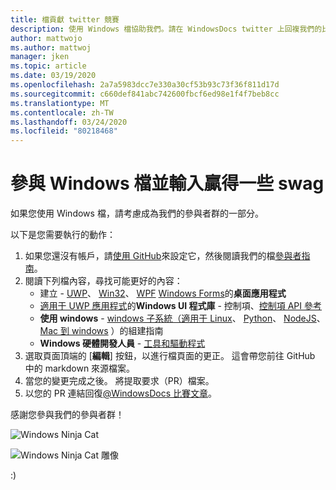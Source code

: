 ```yaml
---
title: 檔貢獻 twitter 競賽
description: 使用 Windows 檔協助我們。請在 WindowsDocs twitter 上回複我們的比賽，我們會將您新增至 swag 抽獎。
author: mattwojo
ms.author: mattwoj
manager: jken
ms.topic: article
ms.date: 03/19/2020
ms.openlocfilehash: 2a7a5983dcc7e330a30cf53b93c73f36f811d17d
ms.sourcegitcommit: c660def841abc742600fbcf6ed98e1f4f7beb8cc
ms.translationtype: MT
ms.contentlocale: zh-TW
ms.lasthandoff: 03/24/2020
ms.locfileid: "80218468"
---
```

# <a name="contribute-to-windows-docs-and-be-entered-to-win-some-swag"></a>參與 Windows 檔並輸入贏得一些 swag

如果您使用 Windows 檔，請考慮成為我們的參與者群的一部分。

以下是您需要執行的動作：

1. 如果您還沒有帳戶，請[使用 GitHub](https://github.com/join)來設定它，然後閱讀我們的檔[參與者指南](https://docs.microsoft.com/contribute/)。
2. 閱讀下列檔內容，尋找可能更好的內容：
    - 建立 - [UWP](https://docs.microsoft.com/windows/uwp/)、 [Win32](https://docs.microsoft.com/windows/win32/)、 [WPF](https://docs.microsoft.com/dotnet/framework/wpf/) [Windows Forms](https://docs.microsoft.com/dotnet/framework/winforms/)的**桌面應用程式**
    - [適用于 UWP 應用程式](https://docs.microsoft.com/windows/uwp/design/controls-and-patterns/)的**Windows UI 程式庫** - 控制項、[控制項 API 參考](https://docs.microsoft.com/uwp/api/microsoft.ui.xaml.controls?view=winui-2.3)
    - **使用 windows** - [windows 子系統（適用于 Linux](https://docs.microsoft.com/windows/wsl/about)、 [Python](https://docs.microsoft.com/windows/python/)、 [NodeJS](https://docs.microsoft.com/windows/nodejs/)、 [Mac 到 windows](https://docs.microsoft.com/windows/dev-environment/mac-to-windows) ）的組建指南
    - **Windows 硬體開發人員** - [工具和驅動程式](https://docs.microsoft.com/windows-hardware/drivers/)
3. 選取頁面頂端的 [**編輯**] 按鈕，以進行檔頁面的更正。 這會帶您前往 GitHub 中的 markdown 來源檔案。
4. 當您的變更完成之後。 將提取要求（PR）檔案。
5. 以您的 PR 連結回復[@WindowsDocs 比賽文章](https://twitter.com/WindowsDocs/status/1242088720209268736)。

感謝您參與我們的參與者群！

![Windows Ninja Cat](images/ninjacat-emoji.png)

![Windows Ninja Cat 雕像](images/ninjacat-statue.png)

:)
